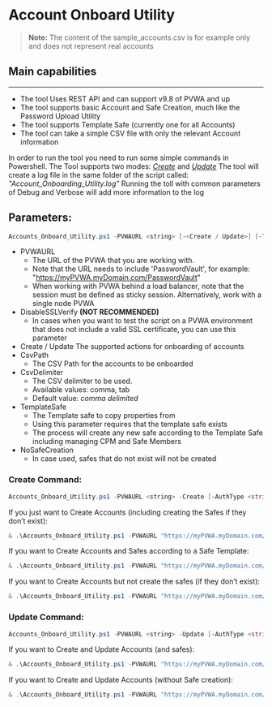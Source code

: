 # Account Onboard Utility

> **Note:** The content of the sample_accounts.csv is for example only and does not represent real accounts

## Main capabilities
-----------------
- The tool Uses REST API and can support v9.8 of PVWA and up
- The tool supports basic Account and Safe Creation, much like the Password Upload Utility
- The tool supports Template Safe (currently one for all Accounts)
- The tool can take a simple CSV file with only the relevant Account information

In order to run the tool you need to run some simple commands in Powershell.
The Tool supports two modes: [*Create*](#create-command) and [*Update*](#update-command)
The tool will create a log file in the same folder of the script called: _"Account_Onboarding_Utility.log"_
Running the toll with common parameters of Debug and Verbose will add more information to the log

## Parameters:
```powershell
Accounts_Onboard_Utility.ps1 -PVWAURL <string> [-<Create / Update>] [-TemplateSafe] [-CsvPath] [-CsvDelimiter] [-DisableSSLVerify] [-NoSafeCreation]
```
- PVWAURL
	- The URL of the PVWA that you are working with. 
	- Note that the URL needs to include 'PasswordVault', for example: "https://myPVWA.myDomain.com/PasswordVault"
	- When working with PVWA behind a load balancer, note that the session must be defined as sticky session. Alternatively, work with a single node PVWA
- DisableSSLVerify
	**(NOT RECOMMENDED)**
	- In cases when you want to test the script on a PVWA environment that does not include a valid SSL certificate, you can use this parameter
- Create / Update 
	The supported actions for onboarding of accounts
- CsvPath
	- The CSV Path for the accounts to be onboarded
- CsvDelimiter
	- The CSV delimiter to be used.
	- Available values: comma, tab
	- Default value: _comma delimited_
- TemplateSafe
	- The Template safe to copy properties from
	- Using this parameter requires that the template safe exists
	- The process will create any new safe according to the Template Safe including managing CPM and Safe Members
- NoSafeCreation
	- In case used, safes that do not exist will not be created

### Create Command:
```powershell
Accounts_Onboard_Utility.ps1 -PVWAURL <string> -Create [-AuthType <string>] [-OTP <string>] [-TemplateSafe <string>] [-CsvPath <string>] [-CsvDelimiter <string>] [-DisableSSLVerify] [-NoSafeCreation] [<CommonParameters>]
```

If you just want to Create Accounts (including creating the Safes if they don’t exist):
```powershell
& .\Accounts_Onboard_Utility.ps1 -PVWAURL "https://myPVWA.myDomain.com/PasswordVault"  -CsvPath .\accounts.csv -Create
```

If you want to Create Accounts and Safes according to a Safe Template:
```powershell
& .\Accounts_Onboard_Utility.ps1 -PVWAURL "https://myPVWA.myDomain.com/PasswordVault" -CsvPath .\accounts.csv -Create -TemplateSafe “MyTemplateSafe”
```

If you want to Create Accounts but not create the safes (if they don’t exist):
```powershell
& .\Accounts_Onboard_Utility.ps1 -PVWAURL "https://myPVWA.myDomain.com/PasswordVault" -CsvPath .\accounts.csv -Create -NoSafeCreation
```

### Update Command:
```powershell
Accounts_Onboard_Utility.ps1 -PVWAURL <string> -Update [-AuthType <string>] [-OTP <string>] [-TemplateSafe <string>] [-CsvPath <string>] [-CsvDelimiter <string>] [-DisableSSLVerify] [-NoSafeCreation] [<CommonParameters>]
```

If you want to Create and Update Accounts (and safes):
```powershell
& .\Accounts_Onboard_Utility.ps1 -PVWAURL "https://myPVWA.myDomain.com/PasswordVault" -CsvPath .\accounts.csv -Update
```

If you want to Create and Update Accounts (without Safe creation):
```powershell
& .\Accounts_Onboard_Utility.ps1 -PVWAURL "https://myPVWA.myDomain.com/PasswordVault" -CsvPath .\accounts.csv -Update -NoSafeCreation
```